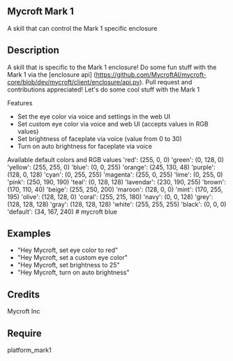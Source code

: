 ## Mycroft Mark 1
A skill that can control the Mark 1 specific enclosure

## Description 
A skill that is specific to the Mark 1 enclosure! Do some fun stuff with the Mark 1 via the [enclosure api] (https://github.com/MycroftAI/mycroft-core/blob/dev/mycroft/client/enclosure/api.py). Pull request and contributions appreciated! Let's do some cool stuff with the Mark 1

Features
* Set the eye color via voice and settings in the web UI 
* Set custom eye color via voice and web UI (accepts values in RGB values)
* Set brightness of faceplate via voice (value from 0 to 30)
* Turn on auto brightness for faceplate via voice

Available default colors and RGB values
    'red': (255, 0, 0)
    'green': (0, 128, 0)
    'yellow': (255, 255, 0)
    'blue': (0, 0, 255)
    'orange': (245, 130, 48)
    'purple': (128, 0, 128)
    'cyan': (0, 255, 255)
    'magenta': (255, 0, 255)
    'lime': (0, 255, 0)
    'pink': (250, 190, 190)
    'teal': (0, 128, 128)
    'lavendar': (230, 190, 255)
    'brown': (170, 110, 40)
    'beige': (255, 250, 200)
    'maroon': (128, 0, 0)
    'mint': (170, 255, 195)
    'olive': (128, 128, 0)
    'coral': (255, 215, 180)
    'navy': (0, 0, 128)
    'grey': (128, 128, 128)
    'gray': (128, 128, 128)
    'white': (255, 255, 255)
    'black': (0, 0, 0)
    'default': (34, 167, 240)  # mycroft blue


## Examples 
* "Hey Mycroft, set eye color to red"
* "Hey Mycroft, set a custom eye color"
* "Hey Mycroft, set brightness to 25"
* "Hey Mycroft, turn on auto brightness"

## Credits 
Mycroft Inc

## Require 
platform_mark1 
